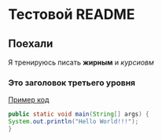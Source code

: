 # Тестовой README

## Поехали

Я тренируюсь писать **жирным** и _курсиовм_

### Это заголовок третьего уровня

[Пример код](аыааы "типо ссылка")


```Java
public static void main(String[] args) {
System.out.println("Hello World!!!");
}